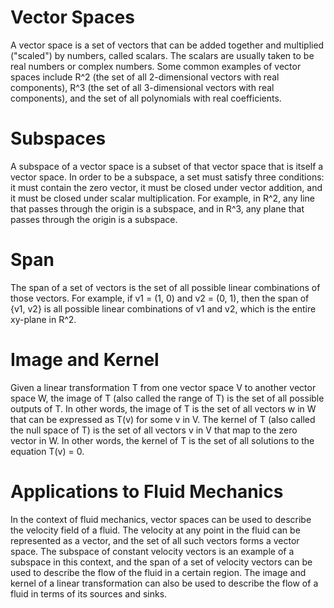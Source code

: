 # Vector Spaces
A vector space is a set of vectors that can be added together and multiplied ("scaled") by numbers, called scalars. The scalars are usually taken to be real numbers or complex numbers. Some common examples of vector spaces include R^2 (the set of all 2-dimensional vectors with real components), R^3 (the set of all 3-dimensional vectors with real components), and the set of all polynomials with real coefficients.

# Subspaces
A subspace of a vector space is a subset of that vector space that is itself a vector space. In order to be a subspace, a set must satisfy three conditions: it must contain the zero vector, it must be closed under vector addition, and it must be closed under scalar multiplication. For example, in R^2, any line that passes through the origin is a subspace, and in R^3, any plane that passes through the origin is a subspace.

# Span
The span of a set of vectors is the set of all possible linear combinations of those vectors. For example, if v1 = (1, 0) and v2 = (0, 1), then the span of {v1, v2} is all possible linear combinations of v1 and v2, which is the entire xy-plane in R^2.

# Image and Kernel
Given a linear transformation T from one vector space V to another vector space W, the image of T (also called the range of T) is the set of all possible outputs of T. In other words, the image of T is the set of all vectors w in W that can be expressed as T(v) for some v in V. The kernel of T (also called the null space of T) is the set of all vectors v in V that map to the zero vector in W. In other words, the kernel of T is the set of all solutions to the equation T(v) = 0.

# Applications to Fluid Mechanics
In the context of fluid mechanics, vector spaces can be used to describe the velocity field of a fluid. The velocity at any point in the fluid can be represented as a vector, and the set of all such vectors forms a vector space. The subspace of constant velocity vectors is an example of a subspace in this context, and the span of a set of velocity vectors can be used to describe the flow of the fluid in a certain region. The image and kernel of a linear transformation can also be used to describe the flow of a fluid in terms of its sources and sinks.